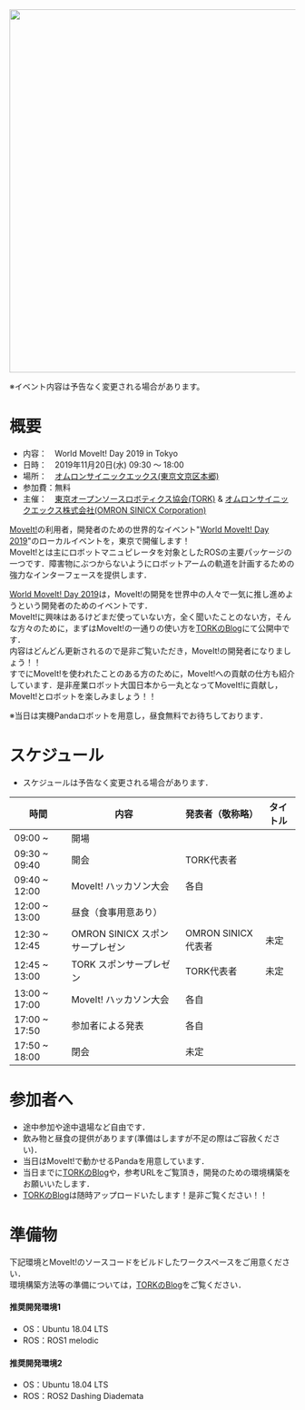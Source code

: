 <img align="center" src="https://moveit.ros.org/assets/images/blog_posts/2019_08_05_world_moveit_day.png" width="640px">

※イベント内容は予告なく変更される場合があります。

# 概要

- 内容：　World MoveIt! Day 2019 in Tokyo
- 日時：　2019年11月20日(水) 09:30 〜 18:00
- 場所：　[オムロンサイニックエックス(東京文京区本郷)](https://www.omron.com/sinicx/)
- 参加費：無料
- 主催：　[東京オープンソースロボティクス協会(TORK)](http://opensource-robotics.tokyo.jp/) & [オムロンサイニックエックス株式会社(OMRON SINICX Corporation)](https://www.omron.com/sinicx/)

[MoveIt!](http://moveit.ros.org/)の利用者，開発者のための世界的なイベント"[World MoveIt! Day 2019](https://moveit.ros.org/moveit/ros/2019/07/31/world-moveit-day-2019.html)"のローカルイベントを，東京で開催します！  
MoveIt!とは主にロボットマニュピレータを対象としたROSの主要パッケージの一つです．障害物にぶつからないようにロボットアームの軌道を計画するための強力なインターフェースを提供します．

[World MoveIt! Day 2019](https://moveit.ros.org/moveit/ros/2019/07/31/world-moveit-day-2019.html)は，MoveIt!の開発を世界中の人々で一気に推し進めようという開発者のためのイベントです．  
MoveIt!に興味はあるけどまだ使っていない方，全く聞いたことのない方，そんな方々のために，まずはMoveIt!の一通りの使い方を[TORKのBlog](https://opensource-robotics.tokyo.jp/?p=4181)にて公開中です．  
内容はどんどん更新されるので是非ご覧いただき，MoveIt!の開発者になりましょう！！  
すでにMoveIt!を使われたことのある方のために，MoveIt!への貢献の仕方も紹介しています．是非産業ロボット大国日本から一丸となってMoveIt!に貢献し，MoveIt!とロボットを楽しみましょう！！  

※当日は実機Pandaロボットを用意し，昼食無料でお待ちしております．

# スケジュール

- スケジュールは予告なく変更される場合があります．

時間          | 内容 | 発表者（敬称略） | タイトル
--------------|------|------------------|----------
09:00 ~       | 開場 |                  |
09:30 ~ 09:40 | 開会 | TORK代表者 |
09:40 ~ 12:00 | MoveIt! ハッカソン大会 | 各自 | |
12:00 ~ 13:00 | 昼食（食事用意あり） | | |
12:30 ~ 12:45 | OMRON SINICX スポンサープレゼン | OMRON SINICX代表者 | 未定 |
12:45 ~ 13:00 | TORK スポンサープレゼン | TORK代表者 | 未定 |
13:00 ~ 17:00 | MoveIt! ハッカソン大会 | 各自 | |
17:00 ~ 17:50 | 参加者による発表 | 各自 | |
17:50 ~ 18:00 | 閉会 | 未定| | 

# 参加者へ

- 途中参加や途中退場など自由です．
- 飲み物と昼食の提供があります(準備はしますが不足の際はご容赦ください)．
- 当日はMoveIt!で動かせるPandaを用意しています．
- 当日までに[TORKのBlog](https://opensource-robotics.tokyo.jp/?p=4181)や，参考URLをご覧頂き，開発のための環境構築をお願いいたします．
- [TORKのBlog](https://opensource-robotics.tokyo.jp/?p=4181)は随時アップロードいたします！是非ご覧ください！！

# 準備物
下記環境とMoveIt!のソースコードをビルドしたワークスペースをご用意ください．  
環境構築方法等の準備については，[TORKのBlog](https://opensource-robotics.tokyo.jp/?p=4181)をご覧ください．

#### 推奨開発環境1
- OS：Ubuntu 18.04 LTS
- ROS：ROS1 melodic

#### 推奨開発環境2
- OS：Ubuntu 18.04 LTS
- ROS：ROS2 Dashing Diademata
